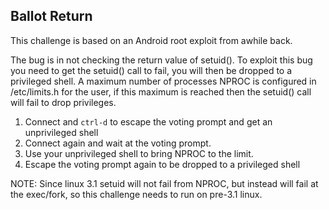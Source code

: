 Ballot Return
---

This challenge is based on an Android root exploit from awhile back.

The bug is in not checking the return value of setuid(). To exploit this bug you need to 
get the setuid() call to fail, you will then be dropped to a privileged shell.
A maximum number of processes NPROC is configured in /etc/limits.h for the user, if this
maximum is reached then the setuid() call will fail to drop privileges.


1. Connect and `ctrl-d` to escape the voting prompt and get an unprivileged shell
2. Connect again and wait at the voting prompt.
3. Use your unprivileged shell to bring NPROC to the limit.
4. Escape the voting prompt again to be dropped to a privileged shell

NOTE: Since linux 3.1 setuid will not fail from NPROC, but instead will fail at the exec/fork, so this challenge needs to run on pre-3.1 linux.
